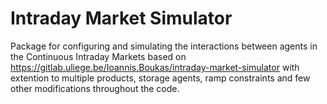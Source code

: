# Intraday Market Simulator

Package for configuring and simulating the interactions between agents in the Continuous Intraday Markets based on https://gitlab.uliege.be/Ioannis.Boukas/intraday-market-simulator with extention to multiple products, storage agents, ramp constraints and few other modifications throughout the code.
